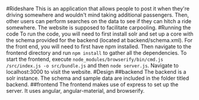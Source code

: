 #Rideshare
This is an application that allows people to post it when they're driving somewhere and wouldn't mind taking additional passengers. Then, other users can perform searches on the data to see if they can hitch a ride somewhere. The website is supposed to facilitate carpooling.
#Running the code
To run the code, you will need to first install solr and set up a core with the schema provided for
the backend (located at backend/schema.xml). For the front end, you will need to first have npm 
installed. Then navigate to the frontend directory and run ```npm install``` to gather all the 
dependencies. To start the frontend, execute ```node_modules/browserify/bin/cmd.js /src/index.js -o src/bundle.js``` 
and then ```node server.js```. Navigate to localhost:3000 to visit the website.
#Design
##backend
The backend is a solr instance. The schema and sample data are included in the folder titled backend. 
##frontend
The frontend makes use of express to set up the server. It uses angular, angular-material, and browserify. 
